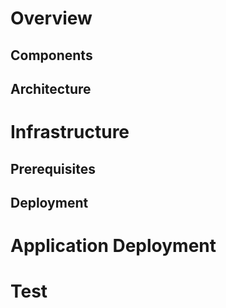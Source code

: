 # Overview
## Components 
## Architecture

# Infrastructure
## Prerequisites
## Deployment 

# Application Deployment 

# Test